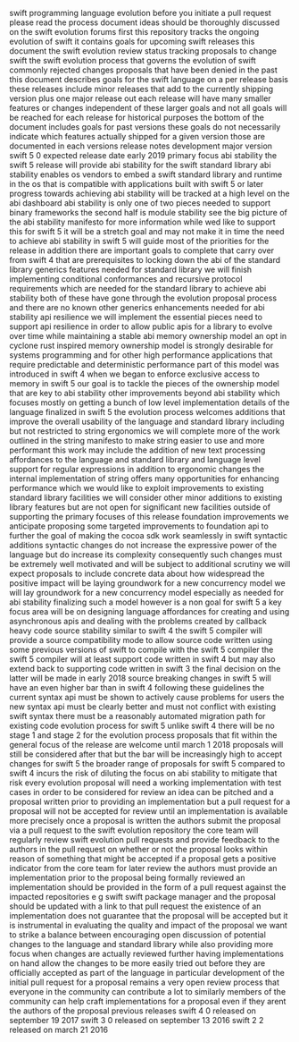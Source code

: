swift programming language evolution before you initiate a pull request please read the process document ideas should be thoroughly discussed on the swift evolution forums first this repository tracks the ongoing evolution of swift it contains goals for upcoming swift releases this document the swift evolution review status tracking proposals to change swift the swift evolution process that governs the evolution of swift commonly rejected changes proposals that have been denied in the past this document describes goals for the swift language on a per release basis these releases include minor releases that add to the currently shipping version plus one major release out each release will have many smaller features or changes independent of these larger goals and not all goals will be reached for each release for historical purposes the bottom of the document includes goals for past versions these goals do not necessarily indicate which features actually shipped for a given version those are documented in each versions release notes development major version swift 5 0 expected release date early 2019 primary focus abi stability the swift 5 release will provide abi stability for the swift standard library abi stability enables os vendors to embed a swift standard library and runtime in the os that is compatible with applications built with swift 5 or later progress towards achieving abi stability will be tracked at a high level on the abi dashboard abi stability is only one of two pieces needed to support binary frameworks the second half is module stability see the big picture of the abi stability manifesto for more information while wed like to support this for swift 5 it will be a stretch goal and may not make it in time the need to achieve abi stability in swift 5 will guide most of the priorities for the release in addition there are important goals to complete that carry over from swift 4 that are prerequisites to locking down the abi of the standard library generics features needed for standard library we will finish implementing conditional conformances and recursive protocol requirements which are needed for the standard library to achieve abi stability both of these have gone through the evolution proposal process and there are no known other generics enhancements needed for abi stability api resilience we will implement the essential pieces need to support api resilience in order to allow public apis for a library to evolve over time while maintaining a stable abi memory ownership model an opt in cyclone rust inspired memory ownership model is strongly desirable for systems programming and for other high performance applications that require predictable and deterministic performance part of this model was introduced in swift 4 when we began to enforce exclusive access to memory in swift 5 our goal is to tackle the pieces of the ownership model that are key to abi stability other improvements beyond abi stability which focuses mostly on getting a bunch of low level implementation details of the language finalized in swift 5 the evolution process welcomes additions that improve the overall usability of the language and standard library including but not restricted to string ergonomics we will complete more of the work outlined in the string manifesto to make string easier to use and more performant this work may include the addition of new text processing affordances to the language and standard library and language level support for regular expressions in addition to ergonomic changes the internal implementation of string offers many opportunities for enhancing performance which we would like to exploit improvements to existing standard library facilities we will consider other minor additions to existing library features but are not open for significant new facilities outside of supporting the primary focuses of this release foundation improvements we anticipate proposing some targeted improvements to foundation api to further the goal of making the cocoa sdk work seamlessly in swift syntactic additions syntactic changes do not increase the expressive power of the language but do increase its complexity consequently such changes must be extremely well motivated and will be subject to additional scrutiny we will expect proposals to include concrete data about how widespread the positive impact will be laying groundwork for a new concurrency model we will lay groundwork for a new concurrency model especially as needed for abi stability finalizing such a model however is a non goal for swift 5 a key focus area will be on designing language affordances for creating and using asynchronous apis and dealing with the problems created by callback heavy code source stability similar to swift 4 the swift 5 compiler will provide a source compatibility mode to allow source code written using some previous versions of swift to compile with the swift 5 compiler the swift 5 compiler will at least support code written in swift 4 but may also extend back to supporting code written in swift 3 the final decision on the latter will be made in early 2018 source breaking changes in swift 5 will have an even higher bar than in swift 4 following these guidelines the current syntax api must be shown to actively cause problems for users the new syntax api must be clearly better and must not conflict with existing swift syntax there must be a reasonably automated migration path for existing code evolution process for swift 5 unlike swift 4 there will be no stage 1 and stage 2 for the evolution process proposals that fit within the general focus of the release are welcome until march 1 2018 proposals will still be considered after that but the bar will be increasingly high to accept changes for swift 5 the broader range of proposals for swift 5 compared to swift 4 incurs the risk of diluting the focus on abi stability to mitigate that risk every evolution proposal will need a working implementation with test cases in order to be considered for review an idea can be pitched and a proposal written prior to providing an implementation but a pull request for a proposal will not be accepted for review until an implementation is available more precisely once a proposal is written the authors submit the proposal via a pull request to the swift evolution repository the core team will regularly review swift evolution pull requests and provide feedback to the authors in the pull request on whether or not the proposal looks within reason of something that might be accepted if a proposal gets a positive indicator from the core team for later review the authors must provide an implementation prior to the proposal being formally reviewed an implementation should be provided in the form of a pull request against the impacted repositories e g swift swift package manager and the proposal should be updated with a link to that pull request the existence of an implementation does not guarantee that the proposal will be accepted but it is instrumental in evaluating the quality and impact of the proposal we want to strike a balance between encouraging open discussion of potential changes to the language and standard library while also providing more focus when changes are actually reviewed further having implementations on hand allow the changes to be more easily tried out before they are officially accepted as part of the language in particular development of the initial pull request for a proposal remains a very open review process that everyone in the community can contribute a lot to similarly members of the community can help craft implementations for a proposal even if they arent the authors of the proposal previous releases swift 4 0 released on september 19 2017 swift 3 0 released on september 13 2016 swift 2 2 released on march 21 2016